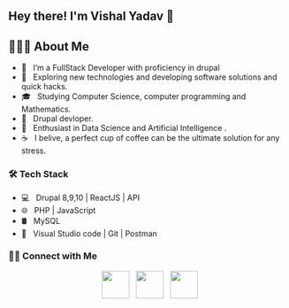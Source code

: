 <h2> Hey there! I'm Vishal Yadav 👋 

<h2> 👨🏻‍💻 About Me </h2>


- 🔭 &nbsp; I’m a FullStack Developer with proficiency in drupal
- 🤔 &nbsp; Exploring new technologies and developing software solutions and quick hacks.
- 🎓 &nbsp; Studying Computer Science, computer programming and Mathematics.
- 💼 &nbsp; Drupal devloper.
- 🌱 &nbsp; Enthusiast in Data Science and Artificial Intelligence .
- ☕ &nbsp; I belive, a perfect cup of coffee can be the ultimate solution for any stress.


<h3>🛠 Tech Stack</h3>

- 💻 &nbsp; Drupal 8,9,10 | ReactJS | API
- 🌐 &nbsp; PHP | JavaScript
- 🛢 &nbsp; MySQL
- 🔧 &nbsp; Visual Studio code | Git | Postman

<h3> 🤝🏻 Connect with Me </h3>

<p align="center">
&nbsp; <a href="https://www.instagram.com/thvishal__/" target="_blank" rel="noopener noreferrer"><img src="https://img.icons8.com/plasticine/100/000000/instagram-new.png" width="50" /></a>  
&nbsp; <a href="www.linkedin.com/in/vishal-kumar-yadav-bb7a21222" target="_blank" rel="noopener noreferrer"><img src="https://img.icons8.com/plasticine/100/000000/linkedin.png" width="50" /></a>
&nbsp; <a href="mailto:vishalkumarpb10@gmail.com" target="_blank" rel="noopener noreferrer"><img src="https://img.icons8.com/plasticine/100/000000/gmail.png"  width="50" /></a>
</p>
